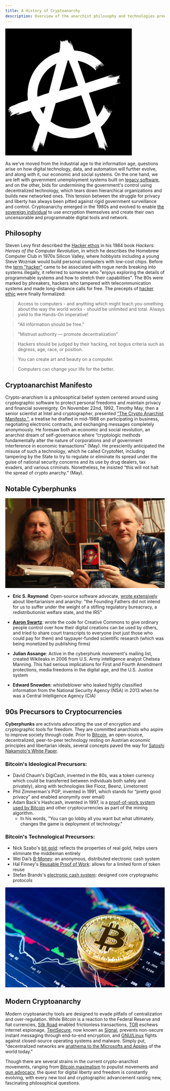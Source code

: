 ```yaml
---
title: A History of Cryptoanarchy
description: Overview of the anarchist philosophy and technologies predating Bitcoin
---
```

![Crytoanarchy logo](cryptoanarchy-logo.jpg)


As we've moved from the industrial age to the information age, questions arise on how digital technology, data, and automation will further evolve, and along with it, our economic and social systems. On the one hand, we are left with government unemployment systems built on [legacy software](https://www.popularmechanics.com/science/a32095395/cobol-programming-language-covid-19/), and on the other, bids for undermining the government's control using decentralized technology, which tears down hierarchical organizations and builds new networked ones. This tension between the struggle for privacy and liberty has always been pitted against rigid government surveillance and control. Cryptoanarchy emerged in the 1980s and evolved to enable [the sovereign individual](https://medium.com/@RhysLindmark/the-sovereign-individual-book-review-takeaways-quotes-and-critique-ad9da55852b1) to use encryption themselves and create their own uncensorable and programmable digital tools and network.

## Philosophy

Steven Levy first described the [Hacker ethos](https://www.wired.com/2010/04/ff-hackers/) in his 1984 book _Hackers: Heroes of the Computer Revolution_, in which he describes the Homebrew Computer Club in 1970s Silicon Valley, where hobbyists including a young Steve Wozniak would build personal computers with low-cost chips. Before the [term "hacker"](http://www.catb.org/jargon/html/H/hacker.html) came to be associated with rogue nerds breaking into systems illegally, it referred to someone who "enjoys exploring the details of programmable systems and how to stretch their capabilities". The 80s were marked by phreakers, hackers who tampered with telecommunication systems and made long-distance calls for free. The precepts of [hacker ethic](http://project.cyberpunk.ru/idb/hacker_ethics.html) were finally formalized:

> Access to computers - and anything which might teach you omething about the way the world works - should be unlimited and total. Always yield to the Hands-On imperative!

> "All information should be free."

> "Mistrust authority — promote decentralization"

> Hackers should be judged by their hacking, not bogus criteria such as degress, age, race, or position.

> You can create art and beauty on a computer.

> Computers can change your life for the better.

## Cryptoanarchist Manifesto

Crypto-anarchism is a philosophical belief system centered around using cryptographic software to protect personal freedoms and maintain privacy and financial sovereignty. On November 22nd, 1992, Timothy May, then a senior scientist at Intel and cryptographer, presented [“The Crypto Anarchist Manifesto,”](https://www.activism.net/cypherpunk/crypto-anarchy.html), a treatise he drafted in mid-1988 on participating in business, negotiating electronic contracts, and exchanging messages completely anonymously. He foresaw both an economic and social revolution, an anarchist dream of self-governance where “cryptologic methods fundamentally alter the nature of corporations and of government interference in economic transactions” (May). He presciently anticipated the misuse of such a technology, which he called CryptoNet, including tampering by the State to try to regulate or eliminate its spread under the guise of national security concerns and its use by drug dealers, tax evaders, and various criminals. Nonetheless, he insisted “this will not halt the spread of crypto anarchy.” (May). 

## Notable Cyberphunks

![Richard Stallman with Julian Assange, who is holding an Edward Snowden Card](assange.jpeg)

- **Eric S. Raymond**: Open-source software advocate, [wrote extensively](http://www.catb.org/~esr/writings/anarchist.html) about libertarianism and anarchy: "the Founding Fathers did not intend for us to suffer under the  weight of a stifling regulatory bureacracy, a redistributionist welfare state, and the IRS" 

- **[Aaron Swartz](http://www.aaronsw.com/weblog/archive)**: wrote the code for Creative Commons to give ordinary people control over how their digital creations can be used by others, and tried to share court transcripts to everyone (not just those who could pay for them) and taypayer-funded scientific research (which was being monetized by publishing firms)

- **Julian Assange**: Active in the cyberphunk movement's mailing list, created Wikileaks in 2006 from U.S. Army intelligence analyst Chelsea Manning. This had serious implications for First and Fourth Amendment protections, media freedoms in the digital age, and the U.S. Justice system

- **Edward Snowden**: whistleblower who leaked highly classified information from the National Security Agency (NSA) in 2013 when he was a Central Intelligence Agency (CIA)

## 90s Precursors to Cryptocurrencies

**Cyberphunks** are activists advocating the use of encryption and cryptographic tools for freedom. They are committed anarchists who aspire to improve society through code. Prior to [Bitcoin](https://bitcoin.org/), an open-source, decentralized, peer-to-peer technology resting on Austrian economic principles and libertarian ideals, several concepts paved the way for [Satoshi Nakamoto's White Paper](https://bitcoin.org/en/bitcoin-paper).

### Bitcoin's Ideological Precursors:
- David Chaum's DigiCash, invented in the 80s, was a token currency which could be transferred between individuals both safely and privately), along with technologies like Flooz, Beenz, Limetorrent
- Phil Zimmerman's PGP, invented in 1991, which stands for “pretty good privacy” and enabled anonymity over email)
- Adam Back's Hashcash, invented in 1997, is a [proof-of-work system used by Bitcoin](https://bitcoinmagazine.com/articles/back-future-adam-back-remembers-cypherpunk-revolution-origins-bitcoin-1441741053) and other cryptocurrencies as part of the mining algorithm. 
	- In his words, "You can go lobby all you want but what ultimately changes the game is deployment of technology."


### Bitcoin's Technological Precursors:
- Nick Szabo's [bit gold](https://nakamotoinstitute.org/bit-gold/): reflects the properties of real gold, helps users  eliminate the middleman entirely
- Wei Dai’s [B-Money](https://en.bitcoin.it/wiki/Wei_Dai): an anonymous, distributed electronic cash system
- Hal Finney's [Reusable Proof of Work](https://nakamotoinstitute.org/finney/rpow/index.html): allows for a limited form of token reuse
- Stefan Brands's [electronic cash system](https://cryptome.org/jya/brands-dc.htm): designed core cryptographic protocols

![Bitcoin](bitcoin.jpeg)

## Modern Cryptoanarchy

Modern cryptoanarchy tools are designed to evade pitfalls of centralization and over-regulation. While Bitcoin is a reaction to the Federal Reserve and fiat currencies, [Silk Road](https://www.wired.com/2017/05/silk-road-creators-life-sentence-actually-boosted-dark-web-drug-sales/) enabled frictionless transactions, [TOR](https://www.torproject.org/) eschews internet espionage, [TextSecure](https://github.com/signalapp/Signal-Android), now known as [Signal](https://signal.org/blog/the-new-textsecure/), prevents non-secure instant messaging through end-to-end encryption, and [GNU/Linux](https://www.gnu.org/gnu/linux-and-gnu.en.html) fights against closed-source operating systems and malware. Simply put, "decentralized networks are [anathema to the Microsofts and Apples](https://bitcoinmagazine.com/articles/crypto-anarchists-cryptoanarchists-2-1412033787) of the world today."

Though there are several strains in the current crypto-anarchist movements, ranging from [Bitcoin maximalism](https://blog.liquid.com/what-is-bitcoin-maximalism) to populist movements and [gun advocacy](https://defdist.org/), the quest for digital liberty and freedom is constantly evolving, with every new tool and cryptographic advancement raising new, fascinating philosophical questions.